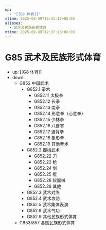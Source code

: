 ```yaml
---
up:
  - "[[G8 体育]]"
ctime: 2025-03-09T16:41:12+08:00
aliases:
  - 武术及民族形式体育
mtime: 2025-09-09T12:37:18+08:00
---
```


# G85 武术及民族形式体育

- up: [[G8 体育]]
- down:	
	- G852 中国武术
		- G852.1 拳术
			- G852.11 太极拳
			- G852.12 长拳
			- G852.13 南拳
			- G852.14 形意拳（心意拳）
			- G852.15 少林拳
			- G852.16 八卦掌
			- G852.17 通背拳
			- G852.18 象形拳
			- G852.19 其他拳术
		- G852.2 器械武术
			- G852.22 刀
			- G852.23 枪
			- G852.24 剑
			- G852.25 棍
			- G852.28 软器械
			- G852.29 其他
		- G852.3 武术对练
		- G852.4 武术攻防
		- G852.5 武术集体表演
		- G852.6 武术气功
		- G852.9 其他民族形式体育
	- G853/857 各国民族形式体育
	
